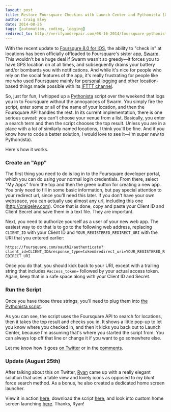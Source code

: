 ```yaml
---  
layout: post 
title: Restore Foursquare Checkins with Launch Center and Pythonista [Updated]
author: Craig Eley 
date: 2014-08-25
tags: [automation, coding, logging]
redirect_to: http://verifyandrepair.com/08-16-2014/foursquare-pythonista
---
```


With the recent update to [Foursqure 8.0 for iOS](https://foursquare.com/), the ability to "check in" at locations has been officially offloaded to Foursquare's sister app, [Swarm](https://www.swarmapp.com/). This wouldn't be a huge deal if Swarm wasn't so greedy—it forces you to have GPS location on at all times, and subsequently drains your battery and/or bombards you with notifications. And while it's nice for people who rely on the social features of the app, it's really frustrating for people like me who used Foursquare mainly for [personal logging](http://craigeley.com/tagged/logging/) and other location-based things made possible with its [IFTTT channel](https://ifttt.com/foursquare).

So, just for fun, I whipped up a [Pythonista](http://omz-software.com/pythonista/) script over the weekend that logs you in to Foursquare without the annoyances of Swarm. You simply fire the script, enter some or all of the name of your location, and then the Foursquare API handles the rest. In its current implementation, there is one serious caveat: you can't choose your venue from a list. Basically, you enter a search term and then the script chooses the top result. Unless you are in a place with a lot of similarly named locations, I think you'll be fine. And if you know how to code a better solution, I would love to see it—I'm super new to Python(ista).

Here's how it works.

### Create an "App"

The first thing you need to do is log in to the Foursquare developer portal, which you can do using your normal login credentials. From there, select "My Apps" from the top and then the green button for creating a new app. You only need to fill in some basic information, but pay special attention to your redirect url, since you'll need this later. If you don't have your own webspace, you can actually use almost any url, including this one (http://craigeley.com). Once that is done, copy and paste your Client ID and Client Secret and save them in a text file. They are important.

Next, you need to authorize yourself as a user of your new web app. The easiest way to do that is to go to the following web address, replacing `CLIENT_ID` with your Client ID and `YOUR_REGISTERED_REDIRECT_URI` with the URI that you entered earlier:

`https://foursquare.com/oauth2/authenticate?client_id=CLIENT_ID&response_type=token&redirect_uri=YOUR_REGISTERED_REDIRECT_URI`

Once you do that, you should kick back to your URI, except with a trailing string that includes `#access_token=` followed by your actual access token. Again, keep that in a safe space along with your Client ID and Secret.

### Run the Script

Once you have those three strings, you'll need to plug them into [the Pythonista script](https://gist.github.com/craigeley/335507da44a655070d66). 

<script src="https://gist.github.com/craigeley/335507da44a655070d66.js"></script>

As you can see, the script uses the Foursquare API to search for locations, then it takes the top result and checks you in. It shows a little pop-up to let you know where you checked in, and then it kicks you back out to Launch Center, because I'm assuming that's where you started the script from. You can always lop off that line or change it if you want to go somewhere else.

Let me know how it goes [on Twitter](https://twitter.com/craigeley) or in the [comments](/08-18-2014/foursquare-pythonista/#comments).

### Update (August 25th)

After talking about this on Twitter, [Ryan](https://twitter.com/rjames86) came up with a really elegant solution that uses a table view and lovely icons as opposed to my blunt force search method. As a bonus, he also created a dedicated home screen launcher.

View it in action [here](https://www.dropbox.com/s/vb4fjw1y3szywqe/ReflectorRecording.mov), download the script [here](https://gist.github.com/rjames86/e5dd9acadaff7cd4280d), and look into custom home screen launching [here](http://olemoritz.net/custom-homescreen-icons-with-pythonista.html). Thanks, Ryan!
            
